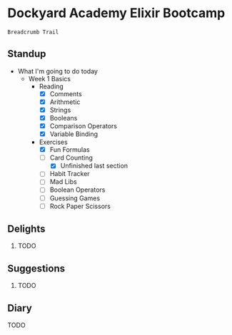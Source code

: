 # Dockyard Academy Elixir Bootcamp

`Breadcrumb Trail`

## Standup

* What I'm going to do today
    * Week 1 Basics
        * Reading
            * [x] Comments
            * [x] Arithmetic
            * [x] Strings
            * [x] Booleans
            * [x] Comparison Operators
            * [x] Variable Binding
        * Exercises
            * [x] Fun Formulas
            * [ ] Card Counting
                * [x] Unfinished last section
            * [ ] Habit Tracker
            * [ ] Mad Libs
            * [ ] Boolean Operators
            * [ ] Guessing Games
            * [ ] Rock Paper Scissors

## Delights

1. TODO

## Suggestions

1. TODO

## Diary

TODO
